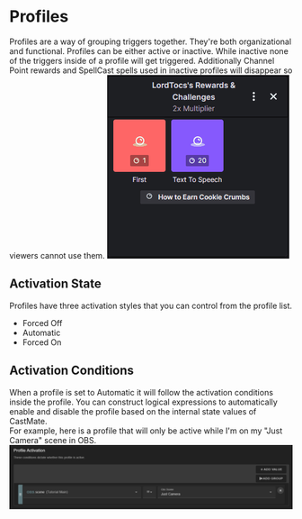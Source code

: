 # Profiles
Profiles are a way of grouping triggers together. They're both organizational and functional. Profiles can be either active or inactive. While inactive none of the triggers inside of a profile will get triggered. Additionally Channel Point rewards and SpellCast spells used in inactive profiles will disappear so viewers cannot use them.
![Profile Rewards](/images/docs/features/profiles/profile_rewards.gif)

## Activation State
Profiles have three activation styles that you can control from the profile list.
- Forced Off
- Automatic 
- Forced On

## Activation Conditions
When a profile is set to Automatic it will follow the activation conditions inside the profile. You can construct logical expressions to automatically enable and disable the profile based on the internal state values of CastMate.\
For example, here is a profile that will only be active while I'm on my "Just Camera" scene in OBS.
![Profile Scene Activation](/images/docs/features/profiles/profile_scene_activation.png)